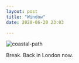 ```yaml
---
layout: post
title: "Window"
date: 2020-06-20 23:03

---
```

![coastal-path](/images/fragments/window.jpg)

Break. Back in London now.
